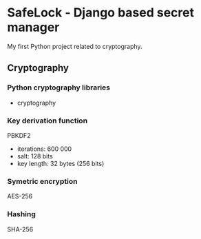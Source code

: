# SafeLock - Django based secret manager
My first Python project related to cryptography.

## Cryptography

### Python cryptography libraries
- cryptography

### Key derivation function
PBKDF2

- iterations: 600 000
- salt: 128 bits
- key length: 32 bytes (256 bits)

### Symetric encryption
AES-256

### Hashing
SHA-256
